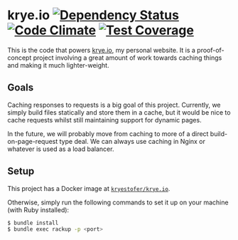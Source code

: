 # krye.io [![Dependency Status](https://gemnasium.com/badges/github.com/rye/krye.io.svg)][dep] [![Code Climate](https://codeclimate.com/github/rye/krye.io/badges/gpa.svg)][cc] [![Test Coverage](https://codeclimate.com/github/rye/krye.io/badges/coverage.svg)][cc-c]

This is the code that powers [krye.io][krye.io], my personal website.
It is a proof-of-concept project involving a great amount of work
towards caching things and making it much lighter-weight.

## Goals

Caching responses to requests is a big goal of this project.
Currently, we simply build files statically and store them in a cache,
but it would be nice to cache requests whilst still maintaining
support for dynamic pages.

In the future, we will probably move from caching to more of a direct
build-on-page-request type deal.  We can always use caching in Nginx
or whatever is used as a load balancer.

## Setup

This project has a Docker image at
[`kryestofer/krye.io`](https://hub.docker.com/r/kryestofer/krye.io/).

Otherwise, simply run the following commands to set it up on your
machine (with Ruby installed):

```sh
$ bundle install
$ bundle exec rackup -p <port>
```

[krye.io]: https://krye.io
[dep]: https://gemnasium.com/github.com/rye/krye.io
[cc]: https://codeclimate.com/github/rye/krye.io
[cc-c]: https://codeclimate.com/github/rye/krye.io/coverage
